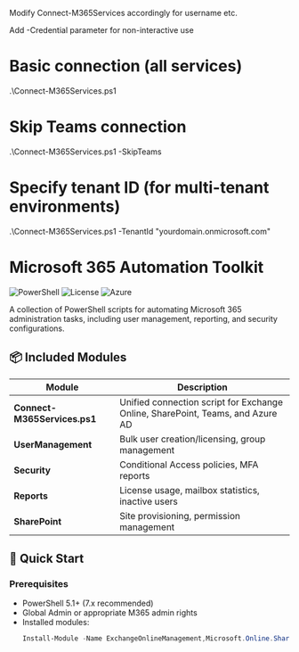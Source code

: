 Modify Connect-M365Services accordingly for username etc.

Add -Credential parameter for non-interactive use

# Basic connection (all services)
.\Connect-M365Services.ps1

# Skip Teams connection
.\Connect-M365Services.ps1 -SkipTeams

# Specify tenant ID (for multi-tenant environments)
.\Connect-M365Services.ps1 -TenantId "yourdomain.onmicrosoft.com"


# Microsoft 365 Automation Toolkit

![PowerShell](https://img.shields.io/badge/PowerShell-5.1+-blue.svg)
![License](https://img.shields.io/badge/License-MIT-green.svg)
![Azure](https://img.shields.io/badge/Microsoft-365-0078D4.svg)

A collection of PowerShell scripts for automating Microsoft 365 administration tasks, including user management, reporting, and security configurations.

## 📦 Included Modules

| Module | Description |
|--------|-------------|
| **Connect-M365Services.ps1** | Unified connection script for Exchange Online, SharePoint, Teams, and Azure AD |
| **UserManagement** | Bulk user creation/licensing, group management |
| **Security** | Conditional Access policies, MFA reports |
| **Reports** | License usage, mailbox statistics, inactive users |
| **SharePoint** | Site provisioning, permission management |

## 🚀 Quick Start

### Prerequisites
- PowerShell 5.1+ (7.x recommended)
- Global Admin or appropriate M365 admin rights
- Installed modules:
  ```powershell
  Install-Module -Name ExchangeOnlineManagement,Microsoft.Online.SharePoint.PowerShell,MicrosoftTeams,AzureAD -Force -AllowClobber
